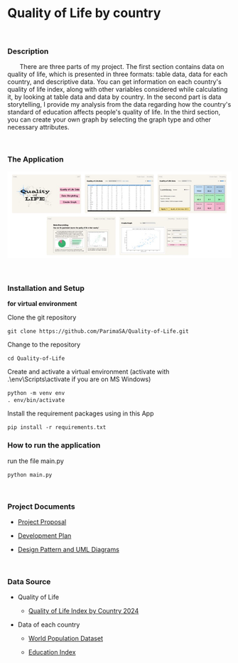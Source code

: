 # Quality of Life by country

 
<br>

### Description

&nbsp;&nbsp;&nbsp;&nbsp;&nbsp;&nbsp;&nbsp;There are three parts of my project. The first section contains data on quality of life, which is presented in three formats: 
table data, data for each country, and descriptive data. You can get information on each country's quality of life index, 
along with other variables considered while calculating it, by looking at table data and data by country. In the second part is data storytelling, 
I provide my analysis from the data regarding how the country's standard of education affects people's quality of life. In the third section, 
you can create your own graph by selecting the graph type and other necessary attributes.

<br>

### The Application
![application_ui](screenshots/0_all_page.png)

<br>

### Installation and Setup
**for virtual environment**


Clone the git repository
```
git clone https://github.com/ParimaSA/Quality-of-Life.git
```
Change to the repository
```
cd Quality-of-Life
```
Create and activate a virtual environment (activate with .\env\Scripts\activate if you are on MS Windows)
```
python -m venv env
. env/bin/activate
```
Install the requirement packages using in this App
```
pip install -r requirements.txt
```

### How to run the application
run the file main.py
```
python main.py
```

<br>

### Project Documents

* [Project Proposal](https://docs.google.com/document/d/1wn12IJUeAvIHc4JqrAbHlYGXNEEokNY0FmROQMaQSRM/edit)

* [Development Plan](https://github.com/ParimaSA/Quality-of-Life/wiki/Development-Plan)

* [Design Pattern and UML Diagrams](https://github.com/ParimaSA/Quality-of-Life/wiki/Design-Documents-and-UML-Diagrams)

<br>


### Data Source

* Quality of Life

	* [Quality of Life Index by Country 2024](https://www.numbeo.com/quality-of-life/rankings_by_country.jsp)

* Data of each country

	* [World Population Dataset](https://www.kaggle.com/datasets/iamsouravbanerjee/world-population-dataset)

	* [Education Index](https://worldpopulationreview.com/country-rankings/education-index-by-country) 
